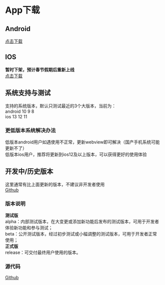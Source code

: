 # App下载

## Android  
[点击下载](http://cdn.diandeng.tech/blinker-2.3.0-release.apk)  

## IOS  
**暂时下架，预计春节假期后重新上线**  
[点击下载](https://itunes.apple.com/cn/app/id1357907814)  

## 系统支持与测试  
支持的系统版本，默认只测试最近的3个大版本，当前为：  
android 10 9 8  
ios 13 12 11  
### 更低版本系统解决办法  
低版本android用户如遇使用不正常，更新webview即可解决（国产手机系统可能更新不了）  
低版本ios用户，推荐将更新到ios12及以上版本，可以获得更好的使用体验  

## 开发中/历史版本
这里通常有比上面更新的版本，不建议非开发者使用  
[Github](https://github.com/blinker-iot/app-release/releases)  
### 版本说明 
**测试版**  
    alpha：内部测试版本，在大变更或添加新功能后发布的测试版本，可用于开发者体验新功能和参与测试；  
    beta：公开测试版本，经过初步测试或小幅调整的测试版本，可用于开发者正常使用；  
**正式版**  
    release：可交付最终用户使用的版本。  

### 源代码    
[Github](https://github.com/coloz/blinker-app)  
